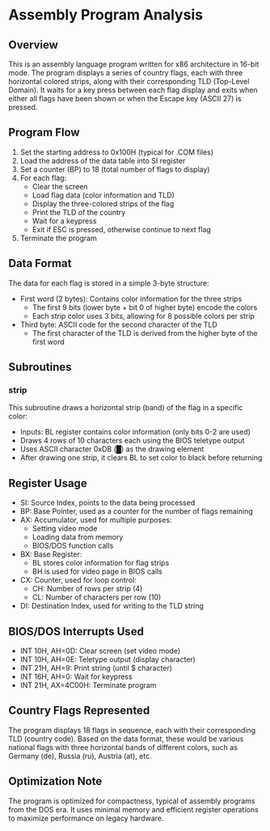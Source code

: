 # Assembly Program Analysis

## Overview

This is an assembly language program written for x86 architecture in 16-bit mode. The program displays a series of country flags, each with three horizontal colored strips, along with their corresponding TLD (Top-Level Domain). It waits for a key press between each flag display and exits when either all flags have been shown or when the Escape key (ASCII 27) is pressed.

## Program Flow

1. Set the starting address to 0x100H (typical for .COM files)
2. Load the address of the data table into SI register
3. Set a counter (BP) to 18 (total number of flags to display)
4. For each flag:
   - Clear the screen
   - Load flag data (color information and TLD)
   - Display the three-colored strips of the flag
   - Print the TLD of the country
   - Wait for a keypress
   - Exit if ESC is pressed, otherwise continue to next flag
5. Terminate the program

## Data Format

The data for each flag is stored in a simple 3-byte structure:
- First word (2 bytes): Contains color information for the three strips
  - The first 9 bits (lower byte + bit 0 of higher byte) encode the colors
  - Each strip color uses 3 bits, allowing for 8 possible colors per strip
- Third byte: ASCII code for the second character of the TLD
  - The first character of the TLD is derived from the higher byte of the first word

## Subroutines

### strip
This subroutine draws a horizontal strip (band) of the flag in a specific color:
- Inputs: BL register contains color information (only bits 0-2 are used)
- Draws 4 rows of 10 characters each using the BIOS teletype output
- Uses ASCII character 0xDB (█) as the drawing element
- After drawing one strip, it clears BL to set color to black before returning

## Register Usage

- SI: Source Index, points to the data being processed
- BP: Base Pointer, used as a counter for the number of flags remaining
- AX: Accumulator, used for multiple purposes:
  - Setting video mode
  - Loading data from memory
  - BIOS/DOS function calls
- BX: Base Register:
  - BL stores color information for flag strips
  - BH is used for video page in BIOS calls
- CX: Counter, used for loop control:
  - CH: Number of rows per strip (4)
  - CL: Number of characters per row (10)
- DI: Destination Index, used for writing to the TLD string

## BIOS/DOS Interrupts Used

- INT 10H, AH=0D: Clear screen (set video mode)
- INT 10H, AH=0E: Teletype output (display character)
- INT 21H, AH=9: Print string (until $ character)
- INT 16H, AH=0: Wait for keypress
- INT 21H, AX=4C00H: Terminate program

## Country Flags Represented

The program displays 18 flags in sequence, each with their corresponding TLD (country code). Based on the data format, these would be various national flags with three horizontal bands of different colors, such as Germany (de), Russia (ru), Austria (at), etc.

## Optimization Note

The program is optimized for compactness, typical of assembly programs from the DOS era. It uses minimal memory and efficient register operations to maximize performance on legacy hardware.

